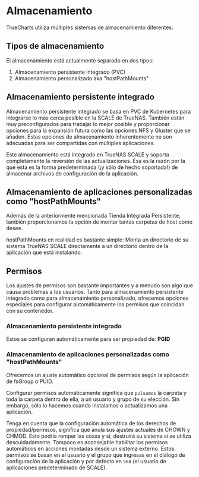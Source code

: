 # Almacenamiento

TrueCharts utiliza múltiples sistemas de almacenamiento diferentes:

## Tipos de almacenamiento

El almacenamiento está actualmente separado en dos tipos:

1. Almacenamiento persistente integrado (PVC)
2. Almacenamiento personalizado aka "hostPathMounts"

## Almacenamiento persistente integrado

Almacenamiento persistente integrado se basa en PVC de Kubernetes para integrarse lo más cerca posible en la SCALE de TrueNAS. También están muy preconfigurados para trabajar lo mejor posible y proporcionar opciones para la expansión futura como las opciones NFS y Gluster que se añaden. Estas opciones de almacenamiento inherentemente no son adecuadas para ser compartidas con múltiples aplicaciones.

Este almacenamiento está integrado en TrueNAS SCALE y soporta completamente la reversión de las actualizaciones. Ésa es la razón por la que esta es la forma predeterminada (¡y sólo de hecho soportada!) de almacenar archivos de configuración de la aplicación.

## Almacenamiento de aplicaciones personalizadas como "hostPathMounts"

Además de la anteriormente mencionada Tienda Integrada Persistente, también proporcionamos la opción de montar tantas carpetas de host como desee.

hostPathMounts en realidad es bastante simple: Monta un directorio de su sistema TrueNAS SCALE directamente a un directorio dentro de la aplicación que está instalando.

## Permisos

Los ajustes de permisos son bastante importantes y a menudo son algo que causa problemas a los usuarios. Tanto para almacenamiento persistente integrado como para almacenamiento personalizado, ofrecemos opciones especiales para configurar automáticamente los permisos que coincidan con su contenedor.

### Almacenamiento persistente integrado

Estos se configuran automáticamente para ser propiedad de: **PGID**

### Almacenamiento de aplicaciones personalizadas como "hostPathMounts"

Ofrecemos un ajuste automático opcional de permisos según la aplicación de fsGroup o PUID.

Configurar permisos automáticamente significa que `pulsamos` la carpeta y toda la carpeta dentro de ella, a un usuario y grupo de su elección. Sin embargo, sólo lo hacemos cuando instalamos o actualizamos una aplicación.

Tenga en cuenta que la configuración automática de los derechos de propiedad/permisos, significa que anula sus ajustes actuales de CHOWN y CHMOD. Esto podría romper las cosas y sí, destruirá su sistema si se utiliza descuidadamente. Tampoco es aconsejable habilitar los permisos automáticos en acciones montadas desde un sistema externo. Estos permisos se basan en el usuario y el grupo que ingresas en el diálogo de configuración de la aplicación y por defecto en `568` (el usuario de aplicaciones predeterminado de SCALE).
